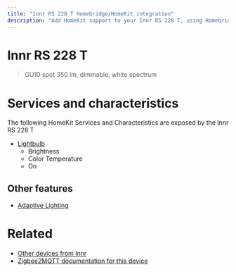 ```yaml
---
title: "Innr RS 228 T Homebridge/HomeKit integration"
description: "Add HomeKit support to your Innr RS 228 T, using Homebridge, Zigbee2MQTT and homebridge-z2m."
---
```

<!---
This file has been GENERATED using src/docgen/docgen.ts
DO NOT EDIT THIS FILE MANUALLY!
-->
# Innr RS 228 T
> GU10 spot 350 lm, dimmable, white spectrum


# Services and characteristics
The following HomeKit Services and Characteristics are exposed by
the Innr RS 228 T

* [Lightbulb](../../light.md)
  * Brightness
  * Color Temperature
  * On


## Other features
* [Adaptive Lighting](../../light.md)


# Related
* [Other devices from Innr](../index.md#innr)
* [Zigbee2MQTT documentation for this device](https://www.zigbee2mqtt.io/devices/RS_228_T.html)